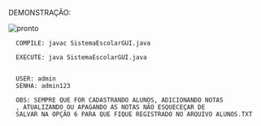 DEMONSTRAÇÃO:



![pronto](https://github.com/RonnyRocke/Gestao-Escolar-Sem-interface/assets/160675237/391e749f-56f8-4868-b560-d9ef4d8f8c68)


      COMPILE: javac SistemaEscolarGUI.java

      EXECUTE: java SistemaEscolarGUI.java


      USER: admin
      SENHA: admin123

      OBS: SEMPRE QUE FOR CADASTRANDO ALUNOS, ADICIONANDO NOTAS
      , ATUALIZANDO OU APAGANDO AS NOTAS NÃO ESQUECEÇAR DE
      SALVAR NA OPÇÃO 6 PARA QUE FIQUE REGISTRADO NO ARQUIVO ALUNOS.TXT

